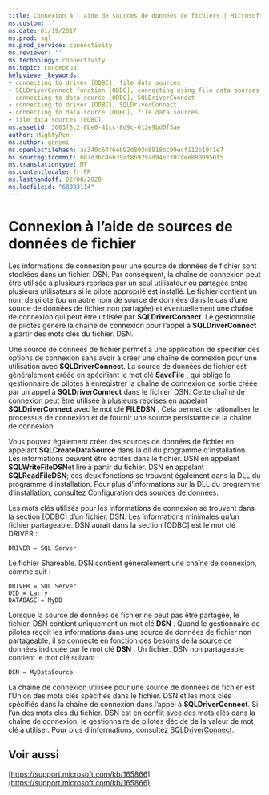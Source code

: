 ```yaml
---
title: Connexion à l’aide de sources de données de fichiers | Microsoft Docs
ms.custom: ''
ms.date: 01/19/2017
ms.prod: sql
ms.prod_service: connectivity
ms.reviewer: ''
ms.technology: connectivity
ms.topic: conceptual
helpviewer_keywords:
- connecting to driver [ODBC], file data sources
- SQLDriverConnect function [ODBC], connecting using file data sources
- connecting to data source [ODBC], SQLDriverConnect
- connecting to driver [ODBC], SQLDriverConnect
- connecting to data source [ODBC], file data sources
- file data sources [ODBC]
ms.assetid: 3003f8c2-8be6-41cc-8d9c-612e9bd0f3ae
author: MightyPen
ms.author: genemi
ms.openlocfilehash: aa340c64f6eb92d803d8918bc99ecf112b19f1e7
ms.sourcegitcommit: b87d36c46b39af8b929ad94ec707dee8800950f5
ms.translationtype: MT
ms.contentlocale: fr-FR
ms.lasthandoff: 02/08/2020
ms.locfileid: "68083114"
---
```

# <a name="connecting-using-file-data-sources"></a>Connexion à l’aide de sources de données de fichier
Les informations de connexion pour une source de données de fichier sont stockées dans un fichier. DSN. Par conséquent, la chaîne de connexion peut être utilisée à plusieurs reprises par un seul utilisateur ou partagée entre plusieurs utilisateurs si le pilote approprié est installé. Le fichier contient un nom de pilote (ou un autre nom de source de données dans le cas d’une source de données de fichier non partagée) et éventuellement une chaîne de connexion qui peut être utilisée par **SQLDriverConnect**. Le gestionnaire de pilotes génère la chaîne de connexion pour l’appel à **SQLDriverConnect** à partir des mots clés du fichier. DSN.  
  
 Une source de données de fichier permet à une application de spécifier des options de connexion sans avoir à créer une chaîne de connexion pour une utilisation avec **SQLDriverConnect**. La source de données de fichier est généralement créée en spécifiant le mot clé **SaveFile** , qui oblige le gestionnaire de pilotes à enregistrer la chaîne de connexion de sortie créée par un appel à **SQLDriverConnect** dans le fichier. DSN. Cette chaîne de connexion peut être utilisée à plusieurs reprises en appelant **SQLDriverConnect** avec le mot clé **FILEDSN** . Cela permet de rationaliser le processus de connexion et de fournir une source persistante de la chaîne de connexion.  
  
 Vous pouvez également créer des sources de données de fichier en appelant **SQLCreateDataSource** dans la dll du programme d’installation. Les informations peuvent être écrites dans le fichier. DSN en appelant **SQLWriteFileDSN**et lire à partir du fichier. DSN en appelant **SQLReadFileDSN**; ces deux fonctions se trouvent également dans la DLL du programme d’installation. Pour plus d’informations sur la DLL du programme d’installation, consultez [Configuration des sources de données](../../../odbc/reference/install/configuring-data-sources.md).  
  
 Les mots clés utilisés pour les informations de connexion se trouvent dans la section [ODBC] d’un fichier. DSN. Les informations minimales qu’un fichier partageable. DSN aurait dans la section [ODBC] est le mot clé DRIVER :  
  
```  
DRIVER = SQL Server  
```  
  
 Le fichier Shareable. DSN contient généralement une chaîne de connexion, comme suit :  
  
```  
DRIVER = SQL Server  
UID = Larry  
DATABASE = MyDB  
```  
  
 Lorsque la source de données de fichier ne peut pas être partagée, le fichier. DSN contient uniquement un mot clé **DSN** . Quand le gestionnaire de pilotes reçoit les informations dans une source de données de fichier non partageable, il se connecte en fonction des besoins de la source de données indiquée par le mot clé **DSN** . Un fichier. DSN non partageable contient le mot clé suivant :  
  
```  
DSN = MyDataSource  
```  
  
 La chaîne de connexion utilisée pour une source de données de fichier est l’Union des mots clés spécifiés dans le fichier. DSN et les mots clés spécifiés dans la chaîne de connexion dans l’appel à **SQLDriverConnect**. Si l’un des mots clés du fichier. DSN est en conflit avec des mots clés dans la chaîne de connexion, le gestionnaire de pilotes décide de la valeur de mot clé à utiliser. Pour plus d’informations, consultez [SQLDriverConnect](../../../odbc/reference/syntax/sqldriverconnect-function.md).  
  
## <a name="see-also"></a>Voir aussi  
 [https://support.microsoft.com/kb/165866](https://support.microsoft.com/kb/165866)
